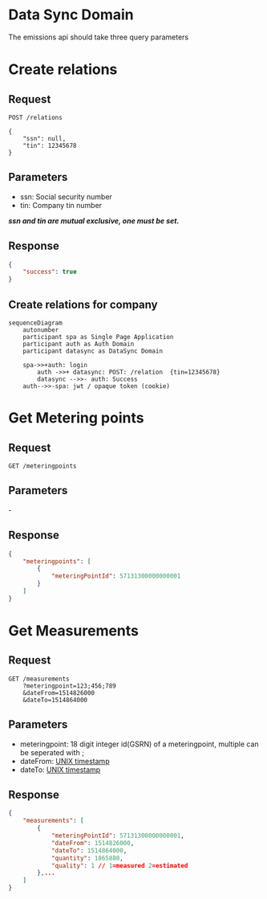 # Data Sync Domain

The emissions api should take three query parameters

# Create relations

## Request

```text
POST /relations

{
    "ssn": null,
    "tin": 12345678
}
```

## Parameters

- ssn: Social security number
- tin: Company tin number

***ssn and tin are mutual exclusive, one must be set.***

## Response

```json
{
    "success": true
}
```

## Create relations for company

```mermaid
sequenceDiagram
    autonumber
    participant spa as Single Page Application
    participant auth as Auth Domain
    participant datasync as DataSync Domain

    spa->>+auth: login
        auth ->>+ datasync: POST: /relation  {tin=12345678}
        datasync -->>- auth: Success
    auth-->>-spa: jwt / opaque token (cookie)

```

# Get Metering points


## Request

```text
GET /meteringpoints
```

## Parameters

\-

## Response

```json
{
    "meteringpoints": [
        {
            "meteringPointId": 57131300000000001
        }
    ]
}
```



# Get Measurements

## Request

```text
GET /measurements
    ?meteringpoint=123;456;789
    &dateFrom=1514826000
    &dateTo=1514864000
```

## Parameters

- meteringpoint: 18 digit integer id(GSRN) of a meteringpoint, multiple can be seperated with ;
- dateFrom: [UNIX timestamp](best-practices.md#date-from-and-to)
- dateTo: [UNIX timestamp](best-practices.md#date-from-and-to)


## Response

```json
{
    "measurements": [
        {
            "meteringPointId": 57131300000000001,
            "dateFrom": 1514826000,
            "dateTo": 1514864000,
            "quantity": 1865880,
            "quality": 1 // 1=measured 2=estimated
        },...
    ]
}
```
